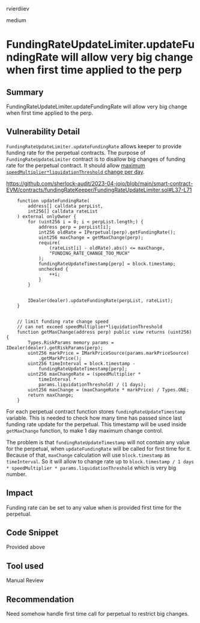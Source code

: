 rvierdiiev

medium

# FundingRateUpdateLimiter.updateFundingRate will allow very big change when first time applied to the perp

## Summary
FundingRateUpdateLimiter.updateFundingRate will allow very big change when first time applied to the perp.
## Vulnerability Detail
`FundingRateUpdateLimiter.updateFundingRate` allows keeper to provide funding rate for the perpetual contracts. 
The purpose of `FundingRateUpdateLimiter` contract is to disallow big changes of funding rate for the perpetual contract.
It should allow [maximum `speedMultiplier*liquidationThreshold` change per day](https://github.com/sherlock-audit/2023-04-jojo/blob/main/smart-contract-EVM/contracts/fundingRateKeeper/FundingRateUpdateLimiter.sol#L59).

https://github.com/sherlock-audit/2023-04-jojo/blob/main/smart-contract-EVM/contracts/fundingRateKeeper/FundingRateUpdateLimiter.sol#L37-L71
```solidity
    function updateFundingRate(
        address[] calldata perpList,
        int256[] calldata rateList
    ) external onlyOwner {
        for (uint256 i = 0; i < perpList.length;) {
            address perp = perpList[i];
            int256 oldRate = IPerpetual(perp).getFundingRate();
            uint256 maxChange = getMaxChange(perp);
            require(
                (rateList[i] - oldRate).abs() <= maxChange,
                "FUNDING_RATE_CHANGE_TOO_MUCH"
            );
            fundingRateUpdateTimestamp[perp] = block.timestamp;
            unchecked {
                ++i;
            }
        }


        IDealer(dealer).updateFundingRate(perpList, rateList);
    }


    // limit funding rate change speed
    // can not exceed speedMultiplier*liquidationThreshold
    function getMaxChange(address perp) public view returns (uint256) {
        Types.RiskParams memory params = IDealer(dealer).getRiskParams(perp);
        uint256 markPrice = IMarkPriceSource(params.markPriceSource)
            .getMarkPrice();
        uint256 timeInterval = block.timestamp -
            fundingRateUpdateTimestamp[perp];
        uint256 maxChangeRate = (speedMultiplier *
            timeInterval *
            params.liquidationThreshold) / (1 days);
        uint256 maxChange = (maxChangeRate * markPrice) / Types.ONE;
        return maxChange;
    }
```
For each perpetual contract function stores `fundingRateUpdateTimestamp` variable. This is needed to check how many time has passed since last funding rate update for the perpetual.
This timestamp will be used inside `getMaxChange` function, to make 1 day maximum change control.

The problem is that `fundingRateUpdateTimestamp` will not contain any value for the perpetual, when `updateFundingRate` will be called for first time for it.
Because of that, `maxChange` calculation will use `block.timestamp` as `timeInterval`. So it will allow to change rate up to `block.timestamp / 1 days * speedMultiplier * params.liquidationThreshold` which is very big number.
## Impact
Funding rate can be set to any value when is provided first time for the perpetual.
## Code Snippet
Provided above
## Tool used

Manual Review

## Recommendation
Need somehow handle first time call for perpetual to restrict big changes.